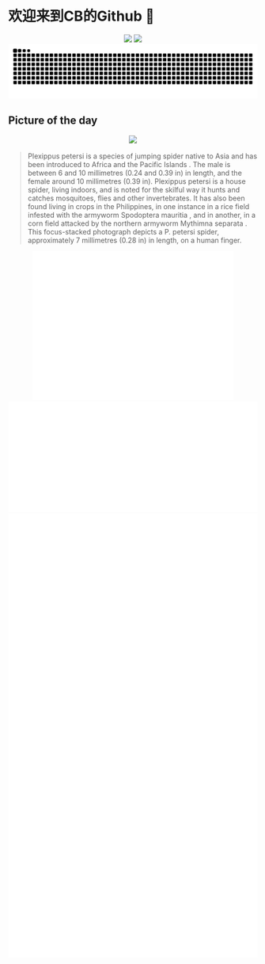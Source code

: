 
# 欢迎来到CB的Github 👋

<div align="center">
  <img height="137px" src="https://github-readme-stats.vercel.app/api?username=SuperCB&show_icons=true&theme=radical" />
  <img height="137px" src="https://github-readme-stats.vercel.app/api/top-langs/?username=SuperCB&hide_title=true&hide_border=true&layout=compact&langs_count=6&text_color=000&icon_color=fff" />
</div>


<div align="center">
    <img src="./contribution-snake/github-contribution-grid-snake.svg" />
</div>



## Picture of the day
<div align="center">
  <img width=400px src="https://upload.wikimedia.org/wikipedia/commons/thumb/c/cc/Plexippus_petersi_%28jumping_spider%29_on_a_human_finger_at_golden_hour.jpg/750px-Plexippus_petersi_%28jumping_spider%29_on_a_human_finger_at_golden_hour.jpg" />
</div>

>Plexippus petersi  is a species of  jumping spider  native to Asia and has been introduced to Africa and the  Pacific Islands . The male is between 6 and 10 millimetres (0.24 and 0.39 in) in length, and the female around 10 millimetres (0.39 in).  Plexippus petersi  is a house spider, living indoors, and is noted for the skilful way it hunts and catches mosquitoes, flies and other invertebrates. It has also been found living in crops in the Philippines, in one instance in a rice field infested with the armyworm  Spodoptera mauritia , and in another, in a corn field attacked by the northern armyworm  Mythimna separata . This  focus-stacked  photograph depicts a  P. petersi  spider, approximately 7 millimetres (0.28 in) in length, on a human finger.



<div align="center">
  <img height="300px" src="base_metrics.svg" />
  <img  src="metrics.plugin.calendar.full.svg" />
</div>


<div align="center">
  <img  src="plugin_metrics.svg" /> 
</div>
